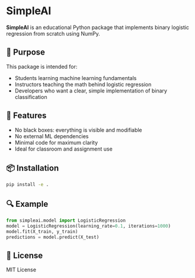 # SimpleAI

**SimpleAI** is an educational Python package that implements binary logistic regression from scratch using NumPy.

## 🎯 Purpose

This package is intended for:

- Students learning machine learning fundamentals
- Instructors teaching the math behind logistic regression
- Developers who want a clear, simple implementation of binary classification

## 🚀 Features

- No black boxes: everything is visible and modifiable
- No external ML dependencies
- Minimal code for maximum clarity
- Ideal for classroom and assignment use

## 📦 Installation

```bash
pip install -e .
```

## 🔍 Example

```python
from simpleai.model import LogisticRegression
model = LogisticRegression(learning_rate=0.1, iterations=1000)
model.fit(X_train, y_train)
predictions = model.predict(X_test)
```

## 📘 License

MIT License